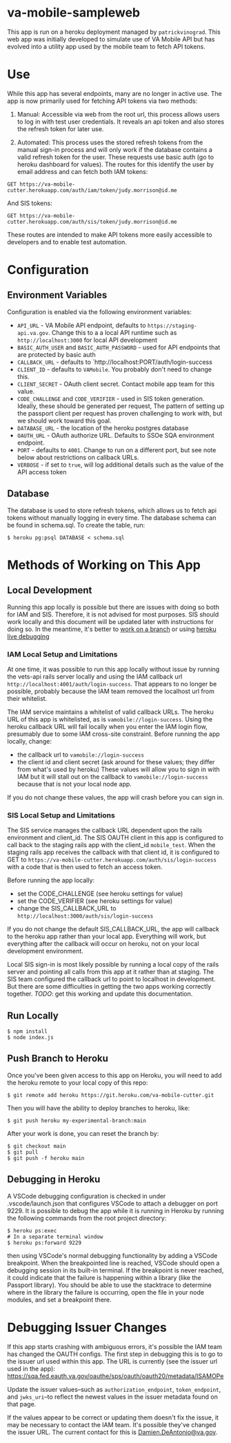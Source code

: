 # va-mobile-sampleweb

This app is run on a heroku deployment managed by `patrickvinograd`. This web app was initially developed to simulate use of VA Mobile API but has evolved into a utility app used by the mobile team to fetch API tokens.

# Use

While this app has several endpoints, many are no longer in active use. The app is now primarily used for fetching API tokens via two methods:

1. Manual: Accessible via web from the root url, this process allows users to log in with test user credentials. It reveals an api token and also stores the refresh token for later use.

2. Automated: This process uses the stored refresh tokens from the manual sign-in process and will only work if the database contains a valid refresh token for the user. These requests use basic auth (go to heroku dashboard for values). The routes for this identify the user by email address and can fetch both IAM tokens:

`GET https://va-mobile-cutter.herokuapp.com/auth/iam/token/judy.morrison@id.me`

And SIS tokens:

`GET https://va-mobile-cutter.herokuapp.com/auth/sis/token/judy.morrison@id.me`

These routes are intended to make API tokens more easily accessible to developers and to enable test automation.

# Configuration

## Environment Variables

Configuration is enabled via the following environment variables:

- `API_URL` - VA Mobile API endpoint, defaults to `https://staging-api.va.gov`. Change this to a a local API runtime such as `http://localhost:3000` for local API development
- `BASIC_AUTH_USER` and `BASIC_AUTH_PASSWORD` - used for API endpoints that are protected by basic auth
- `CALLBACK_URL` - defaults to `http://localhost:PORT/auth/login-success
- `CLIENT_ID` - defaults to `VAMobile`. You probably don't need to change this.
- `CLIENT_SECRET` - OAuth client secret. Contact mobile app team for this value.
- `CODE_CHALLENGE` and `CODE_VERIFIER` - used in SIS token generation. Ideally, these should be generated per request, The pattern of setting up the passport client per request has proven challenging to work with, but we should work toward this goal.
- `DATABASE_URL` - the location of the heroku postgres database
- `OAUTH_URL` - OAuth authorize URL. Defaults to SSOe SQA environment endpoint.
- `PORT` - defaults to  `4001`. Change to run on a different port, but see note below about restrictions on callback URLs.
- `VERBOSE` - if set to `true`, will log additional details such as the value of the API access token

## Database

The database is used to store refresh tokens, which allows us to fetch api tokens without manually logging in every time. The database schema can be found in schema.sql. To create the table, run:

`$ heroku pg:psql DATABASE < schema.sql`

# Methods of Working on This App

## Local Development

Running this app locally is possible but there are issues with doing so both for IAM and SIS. Therefore, it is not advised for most purposes. SIS should work locally and this document will be updated later with instructions for doing so. In the meantime, it's better to [work on a branch](#push-branch-to-heroku) or using [heroku live debugging](#debugging-in-heroku)

### IAM Local Setup and Limitations

At one time, it was possible to run this app locally without issue by running the vets-api rails server locally and using the IAM callback url `http://localhost:4001/auth/login-success`. That appears to no longer be possible, probably because the IAM team removed the localhost url from their whitelist.

The IAM service maintains a whitelist of valid callback URLs. The heroku URL of this app is whitelisted, as is `vamobile://login-success`. Using the heroku callback URL will fail locally when you enter the IAM login flow, presumably due to some IAM cross-site constraint. Before running the app locally, change:
- the callback url to `vamobile://login-success`
- the client id and client secret (ask around for these values; they differ from what's used by heroku)
These values will allow you to sign in with IAM but it will stall out on the callback to `vamobile://login-success` because that is not your local node app.

If you do not change these values, the app will crash before you can sign in.

### SIS Local Setup and Limitations

The SIS service manages the callback URL dependent upon the rails environment and client_id. The SIS OAUTH client in this app is configured to call back to the staging rails app with the client_id `mobile_test`. When the staging rails app receives the callback with that client id, it is configured to GET to `https://va-mobile-cutter.herokuapp.com/auth/sis/login-success` with a code that is then used to fetch an access token.

Before running the app locally:

- set the CODE_CHALLENGE (see heroku settings for value)
- set the CODE_VERIFIER (see heroku settings for value)
- change the SIS_CALLBACK_URL to `http://localhost:3000/auth/sis/login-success`

If you do not change the default SIS_CALLBACK_URL, the app will callback to the heroku app rather than your local app. Everything will work, but everything after the callback will occur on heroku, not on your local development environment.

Local SIS sign-in is most likely possible by running a local copy of the rails server and pointing all calls from this app at it rather than at staging. The SIS team configured the callback url to point to localhost in development. But there are some difficulties in getting the two apps working correctly together. *TODO*: get this working and update this documentation.

## Run Locally

```
$ npm install
$ node index.js
```

## Push Branch to Heroku

Once you've been given access to this app on Heroku, you will need to add the heroku remote to your local copy of this repo:

`$ git remote add heroku https://git.heroku.com/va-mobile-cutter.git`

Then you will have the ability to deploy branches to heroku, like:

`$ git push heroku my-experimental-branch:main`

After your work is done, you can reset the branch by:
```
$ git checkout main
$ git pull
$ git push -f heroku main
```

## Debugging in Heroku

A VSCode debugging configuration is checked in under .vscode/launch.json that configures VSCode to attach a debugger on port 9229. It is possible to debug the app while it is running in Heroku by running the following commands from the root project directory:
```
$ heroku ps:exec
# In a separate terminal window
$ heroku ps:forward 9229
```
then using VSCode's normal debugging functionality by adding a VSCode breakpoint. When the breakpointed line is reached, VSCode should open a debugging session in its built-in terminal. If the breakpoint is never reached, it could indicate that the failure is happening within a library (like the Passport library). You should be able to use the stacktrace to determine where in the library the failure is occurring, open the file in your node modules, and set a breakpoint there.

# Debugging Issuer Changes

If this app starts crashing with ambiguous errors, it's possible the IAM team has changed the OAUTH configs. The first step in debugging this is to go to the issuer url used within this app. The URL is currently (see the issuer url used in the app):
https://sqa.fed.eauth.va.gov/oauthe/sps/oauth/oauth20/metadata/ISAMOPe

Update the issuer values–such as `authorization_endpoint`, `token_endpoint`, and `jwks_uri`–to reflect the newest values in the issuer metadata found on that page.

If the values appear to be correct or updating them doesn't fix the issue, it may be necessary to contact the IAM team. It's possible they've changed the issuer URL. The current contact for this is Damien.DeAntonio@va.gov.